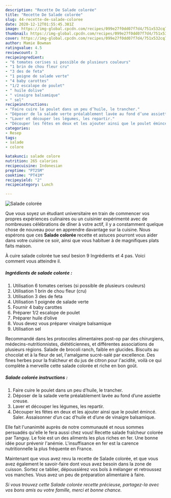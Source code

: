 ```yaml
---
description: "Recette De Salade colorée"
title: "Recette De Salade colorée"
slug: 44-recette-de-salade-coloree
date: 2020-12-12T01:55:45.381Z
image: https://img-global.cpcdn.com/recipes/099e27f0dd07f7d4/751x532cq70/salade-coloree-photo-principale-de-la-recette.jpg
thumbnail: https://img-global.cpcdn.com/recipes/099e27f0dd07f7d4/751x532cq70/salade-coloree-photo-principale-de-la-recette.jpg
cover: https://img-global.cpcdn.com/recipes/099e27f0dd07f7d4/751x532cq70/salade-coloree-photo-principale-de-la-recette.jpg
author: Mamie Bowman
ratingvalue: 4.5
reviewcount: 3
recipeingredient:
- "6 tomates cerises si possible de plusieurs couleurs"
- "1 brin de chou fleur cru"
- "3 des de feta"
- "1 poigne de salade verte"
- "4 baby carottes"
- "1/2 escalope de poulet"
- " huile dolive"
- " vinaigre balsamique"
- " sel"
recipeinstructions:
- "Faire cuire le poulet dans un peu d’huile, le trancher."
- "Déposer de la salade verte préalablement lavée au fond d’une assiette creuse."
- "Laver et découper les légumes, les repartir."
- "Découper les fêtes en deux et les ajouter ainsi que le poulet émincé. Saler. Assaisonner d’un cac d’huile et d’une de vinaigre balsamique."
categories:
- Resep
tags:
- salade
- colore

katakunci: salade colore 
nutrition: 265 calories
recipecuisine: Indonesian
preptime: "PT25M"
cooktime: "PT41M"
recipeyield: "2"
recipecategory: Lunch

---
```



![Salade colorée](https://img-global.cpcdn.com/recipes/099e27f0dd07f7d4/751x532cq70/salade-coloree-photo-principale-de-la-recette.jpg)

Que vous soyez un étudiant universitaire en train de commencer vos propres expériences culinaires ou un cuisinier expérimenté avec de nombreuses célébrations de dîner à votre actif, il y a constamment quelque chose de nouveau pour en apprendre davantage sur la cuisine. Nous espérons que ces <strong> Salade colorée </strong> recette et astuces pourront vous aider dans votre cuisine ce soir, ainsi que vous habituer à de magnifiques plats faits maison.

<!--inarticleads1-->

À cuire salade colorée tue seul besion 9 Ingrédients et 4 pas. Voici comment vous atteindre il.

##### Ingrédients de salade colorée :

1. Utilisation 6 tomates cerises (si possible de plusieurs couleurs)
1. Utilisation 1 brin de chou fleur (cru)
1. Utilisation 3 des de feta
1. Utilisation 1 poignée de salade verte
1. Fournir 4 baby carottes
1. Préparer 1/2 escalope de poulet
1. Préparer  huile d’olive
1. Vous devez vous préparer  vinaigre balsamique
1. Utilisation  sel


Recommandé dans les protocoles alimentaires post-op par des chirurgiens, médecins-nutritionnistes, diététiciennes, et différentes associations de plusieurs régions. Salade de brocoli ranch, faible en glucides. Biscuits au chocolat et à la fleur de sel, l&#39;amalgame sucré-salé par excellence. Des fines herbes pour la fraîcheur et du jus de citron pour l&#39;acidité, voilà ce qui complète à merveille cette salade colorée et riche en bon goût. 

<!--inarticleads2-->

##### Salade colorée instructions :

1. Faire cuire le poulet dans un peu d’huile, le trancher.
1. Déposer de la salade verte préalablement lavée au fond d’une assiette creuse.
1. Laver et découper les légumes, les repartir.
1. Découper les fêtes en deux et les ajouter ainsi que le poulet émincé. Saler. Assaisonner d’un cac d’huile et d’une de vinaigre balsamique.


Elle fait l&#39;unanimité auprès de notre communauté et nous sommes persuadés qu&#39;elle le fera aussi chez vous! Recette salade fraîcheur colorée par Tanguy. Le foie est un des aliments les plus riches en fer. Une bonne idée pour prévenir l&#39;anémie. L&#39;insuffisance en fer est la carence nutritionnelle la plus fréquente en France. 

<!--inarticleads1-->

<p>
Maintenant que vous avez revu la recette de Salade colorée, et que vous avez également le savoir-faire dont vous avez besoin dans la zone de cuisson. Sortez ce tablier, dépoussiérez vos bols à mélanger et retroussez vos manches. Vous avez un peu de préparation alimentaire à faire.
</p>

<p>
<i>Si vous trouvez cette Salade colorée recette précieuse, partagez-la avec vos bons amis ou votre famille, merci et bonne chance.</i>
</p>

